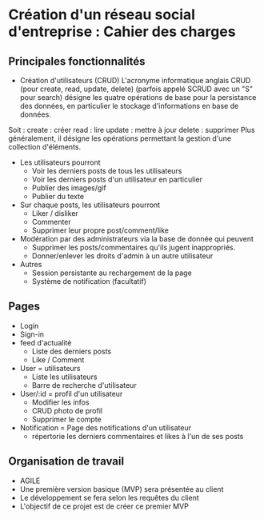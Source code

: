 # Création d'un réseau social d'entreprise : Cahier des charges

## Principales fonctionnalités
- Création d'utilisateurs (CRUD)
L'acronyme informatique anglais CRUD (pour create, read, update, delete) (parfois appelé SCRUD avec un "S" pour search) désigne les quatre opérations de base pour la persistance des données, en particulier le stockage d'informations en base de données.

Soit :
create : créer
read : lire
update : mettre à jour
delete : supprimer
Plus généralement, il désigne les opérations permettant la gestion d'une collection d'éléments.

- Les utilisateurs pourront
  - Voir les derniers posts de tous les utilisateurs
  - Voir les derniers posts d'un utilisateur en particulier
  - Publier des images/gif
  - Publier du texte
- Sur chaque posts, les utilisateurs pourront
  - Liker / disliker
  - Commenter
  - Supprimer leur propre post/comment/like
- Modération par des administrateurs via la base de donnée qui peuvent
  - Supprimer les posts/commentaires qu'ils jugent inappropriés.
  - Donner/enlever les droits d'admin à un autre utilisateur
- Autres
  - Session persistante au rechargement de la page
  - Système de notification (facultatif)

## Pages
- Login
- Sign-in
- feed d'actualité
  - Liste des derniers posts
  - Like / Comment
- User = utilisateurs
  - Liste les utilisateurs
  - Barre de recherche d'utilisateur
- User/:id = profil d'un utilisateur
  - Modifier les infos
  - CRUD photo de profil
  - Supprimer le compte
- Notification = Page des notifications d'un utilisateur
  - répertorie les derniers commentaires et likes à l'un de ses posts

## Organisation de travail
- AGILE
- Une première version basique (MVP) sera présentée au client
- Le développement se fera selon les requêtes du client
- L'objectif de ce projet est de créer ce premier MVP

```
